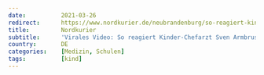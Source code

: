 ```yaml
---
date:          2021-03-26
redirect:      https://www.nordkurier.de/neubrandenburg/so-reagiert-kinder-chefarzt-sven-armbrust-auf-die-kritik-an-ihm-2642923503.html
title:         Nordkurier
subtitle:      'Virales Video: So reagiert Kinder-Chefarzt Sven Armbrust auf die Kritik an ihm'
country:       DE
categories:    [Medizin, Schulen]
tags:          [kind]
---
```

